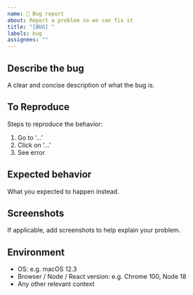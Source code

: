 ```yaml
---
name: 🐞 Bug report
about: Report a problem so we can fix it
title: "[BUG] "
labels: bug
assignees: ""
---
```


## Describe the bug

A clear and concise description of what the bug is.

## To Reproduce

Steps to reproduce the behavior:

1. Go to ‘…’
2. Click on ‘…’
3. See error

## Expected behavior

What you expected to happen instead.

## Screenshots

If applicable, add screenshots to help explain your problem.

## Environment

- OS: e.g. macOS 12.3
- Browser / Node / React version: e.g. Chrome 100, Node 18
- Any other relevant context
